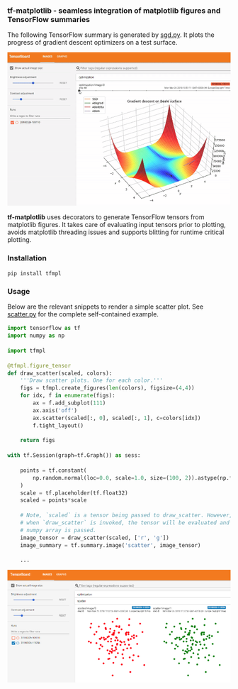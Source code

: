 ### **tf-matplotlib** - seamless integration of matplotlib figures and TensorFlow summaries

The following TensorFlow summary is generated by [sgd.py](tfmpl/samples/sgd.py). It plots the progress of gradient descent optimizers on a test surface.

![](etc/sgd.gif)

**tf-matplotlib** uses decorators to generate TensorFlow tensors from matplotlib figures. It takes care of evaluating input tensors prior to plotting, avoids matplotlib threading issues and supports blitting for runtime critical plotting. 

### Installation

```
pip install tfmpl
```

### Usage

Below are the relevant snippets to render a simple scatter plot. See [scatter.py](tfmpl/samples/scatter.py) for the complete self-contained example.

```python
import tensorflow as tf
import numpy as np

import tfmpl

@tfmpl.figure_tensor
def draw_scatter(scaled, colors): 
    '''Draw scatter plots. One for each color.'''  
    figs = tfmpl.create_figures(len(colors), figsize=(4,4))
    for idx, f in enumerate(figs):
        ax = f.add_subplot(111)
        ax.axis('off')
        ax.scatter(scaled[:, 0], scaled[:, 1], c=colors[idx])
        f.tight_layout()

    return figs

with tf.Session(graph=tf.Graph()) as sess:

    points = tf.constant(
        np.random.normal(loc=0.0, scale=1.0, size=(100, 2)).astype(np.float32)
    )
    scale = tf.placeholder(tf.float32)        
    scaled = points*scale

    # Note, `scaled` is a tensor being passed to draw_scatter. However,
    # when `draw_scatter` is invoked, the tensor will be evaluated and a
    # numpy array is passed.   
    image_tensor = draw_scatter(scaled, ['r', 'g'])
    image_summary = tf.summary.image('scatter', image_tensor)       
    
    ...
```

![](etc/scatter.png)



